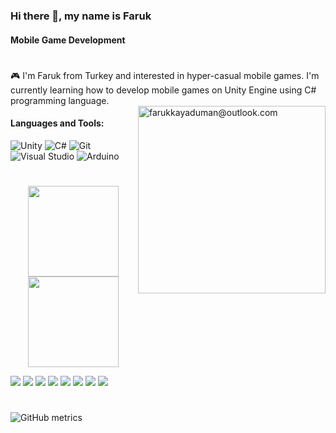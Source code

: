 ### Hi there 👋, my name is Faruk
#### Mobile Game Development
#
🎮 I'm Faruk from Turkey and interested in hyper-casual mobile games. I'm currently learning how to develop mobile games on Unity Engine using C# programming language.</br>
[<img alt="farukkayaduman@outlook.com" align="right" width="300px" src="https://img.shields.io/badge/farukkayaduman@outlook.com-0078D4?style=for-the-badge&logo=microsoft-outlook&logoColor=white" />](mailto:farukkayaduman@outlook.com)

<h4 align="left">Languages and Tools:</h4>

![Unity](https://img.shields.io/badge/Unity-100000?style=flat&logo=unity&logoColor=white)
![C#](https://img.shields.io/badge/c%23-%23239120.svg?style=flat&logo=c-sharp&logoColor=white)
![Git](https://img.shields.io/badge/git-%23F05033.svg?style=flat&logo=git&logoColor=white)
![Visual Studio](https://img.shields.io/badge/Visual%20Studio-5C2D91.svg?style=flat&logo=visual-studio&logoColor=white)
![Arduino](https://img.shields.io/badge/Arduino-00979D?style=flat&logo=Arduino&logoColor=white)

#
<p align="center">
<img src="https://github-readme-stats.vercel.app/api?username=farukkayaduman&title_color=58a6ff&text_color=999&icon_color=F7DF1E&bg_color=ffffff00&show_icons=true" height="145px"/>
<img src="https://github-readme-stats.vercel.app/api/top-langs/?username=farukkayaduman&layout=compact&&hide=ShaderLab,HLSL&title_color=58a6ff&text_color=999&bg_color=ffffff00" height="145px"/>
</p>

[![](https://img.shields.io/badge/GitHub-171515?style=for-the-badge&logo=github&logoColor=white)](https://github.com/FarukKayaduman/)
[![](https://img.shields.io/badge/LinkedIn-0077B5?style=for-the-badge&logo=linkedin&logoColor=white)](https://www.linkedin.com/in/farukkayaduman/)
[![](https://img.shields.io/badge/Wordpress-21759B?style=for-the-badge&logo=wordpress&logoColor=white)](https://acodersdiary.wordpress.com/)
[![](https://img.shields.io/badge/Instagram-E4405F?style=for-the-badge&logo=instagram&logoColor=white)](https://www.instagram.com/farukkayaduman/) 
[![](https://img.shields.io/badge/Twitter-1DA1F2?style=for-the-badge&logo=twitter&logoColor=white)](https://twitter.com/farukkayaduman/) 
[![](https://img.shields.io/badge/Stack_Overflow-FE7A16?style=for-the-badge&logo=stack-overflow&logoColor=white)](https://stackoverflow.com/users/12539961/) 
[![](https://img.shields.io/badge/YouTube-FF0000?style=for-the-badge&logo=youtube&logoColor=white)](https://www.youtube.com/channel/UC-HQyYQG-Az1R89f20pHS4g/)
[![](https://img.shields.io/badge/TikTok-000000?style=for-the-badge&logo=tiktok&logoColor=white)](https://www.tiktok.com/@vircagaming/)

#

![GitHub metrics](https://metrics.lecoq.io/farukkayaduman)


<!--
**FarukKayaduman/farukkayaduman** is a ✨ _special_ ✨ repository because its `README.md` (this file) appears on your GitHub profile.

Here are some ideas to get you started:

- 🔭 I’m currently working on ...
- 🌱 I’m currently learning ...
- 👯 I’m looking to collaborate on ...
- 🤔 I’m looking for help with ...
- 💬 Ask me about ...
- 📫 How to reach me: ...
- 😄 Pronouns: ...
- ⚡ Fun fact: ...
-->
